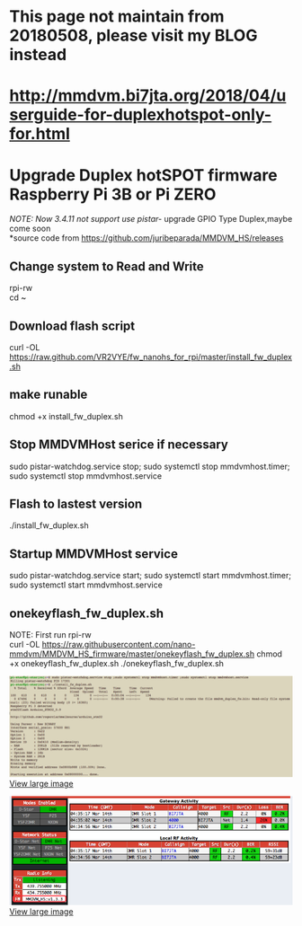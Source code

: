 # This page not maintain from 20180508, please visit my BLOG instead  
# http://mmdvm.bi7jta.org/2018/04/userguide-for-duplexhotspot-only-for.html  

# Upgrade Duplex hotSPOT firmware Raspberry Pi 3B or Pi ZERO   
*NOTE: Now 3.4.11 not support use pistar-* upgrade GPIO Type Duplex,maybe come soon   
*source code from https://github.com/juribeparada/MMDVM_HS/releases

## Change system to Read and Write  
rpi-rw   
cd ~   

## Download flash script  
curl -OL https://raw.github.com/VR2VYE/fw_nanohs_for_rpi/master/install_fw_duplex.sh  

## make runable   
chmod +x install_fw_duplex.sh     

## Stop MMDVMHost serice if necessary  
sudo pistar-watchdog.service stop; sudo systemctl stop mmdvmhost.timer; sudo systemctl stop mmdvmhost.service  

## Flash to lastest version  
./install_fw_duplex.sh  

## Startup MMDVMHost service   
sudo pistar-watchdog.service start; sudo systemctl start mmdvmhost.timer; sudo systemctl start mmdvmhost.service    

## onekeyflash_fw_duplex.sh  
NOTE: First run rpi-rw   
curl -OL https://raw.githubusercontent.com/nano-mmdvm/MMDVM_HS_firmware/master/onekeyflash_fw_duplex.sh
chmod +x onekeyflash_fw_duplex.sh
./onekeyflash_fw_duplex.sh


![Image loading](/nano_duplex_cmd.png)   
[View large image](https://github.com/nano-mmdvm/MMDVM_HS_firmware/raw/master/images/nano_duplex_cmd.png)  

![Image loading](/nano_duplex_ui.png)      
[View large image](https://github.com/nano-mmdvm/MMDVM_HS_firmware/raw/master/images/nano_duplex_ui.png)   